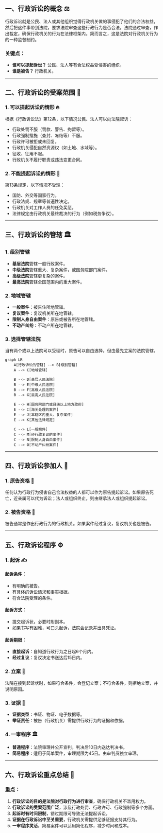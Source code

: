 
## 一、行政诉讼的概念 ⚖️
行政诉讼就是公民、法人或其他组织觉得行政机关做的事侵犯了他们的合法权益，然后把这件事带到法院，要求法院审查这些行政行为是否合法。法院通过审查，作出裁定，确保行政机关的行为在法律框架内。简而言之，这是法院对行政机关行为的一种监督制约。

### 关键点：
- **谁可以提起诉讼？** 公民、法人等有合法权益受侵害的组织。
- **谁是被告？** 行政机关。

---

## 二、行政诉讼的受案范围 📜

### 1. **可以提起诉讼的情形** 🔥
根据《行政诉讼法》第12条，以下情况公民、法人可以向法院起诉：
- 行政处罚不服（罚款、警告、拘留等）。
- 行政强制措施（查封、冻结等）不服。
- 行政许可被拒或未回复。
- 行政机关侵犯自然资源权（如土地、水域等）。
- 征收、征用不服。
- 行政机关不履行职责或违法变更合同。

### 2. **不能提起诉讼的情形** 🛑
第13条规定，以下情况不受理：
- 国防、外交等国家行为。
- 行政法规、规章等普遍性决定。
- 行政机关对工作人员的任免奖惩。
- 法律规定由行政机关最终裁决的行为（例如税务争议）。

---

## 三、行政诉讼的管辖 🏛️

### 1. **级别管辖**
- **基层法院**管辖一般行政案件。
- **中级法院**管辖重大、复杂案件，或国务院部门案件。
- **高级法院**管辖更复杂的案件。
- **最高法院**管辖全国范围内的重大案件。

### 2. **地域管辖**
- **一般案件**：被告住所地管辖。
- **复议案件**：复议机关所在地管辖。
- **限制人身自由案件**：原告或被告所在地管辖。
- **不动产纠纷**：不动产所在地管辖。

### 3. **选择管辖法院**
当有两个或以上法院可以受理时，原告可以自由选择，但由最先立案的法院管辖。

```mermaid
graph LR
    A[行政诉讼的管辖] --> B[级别管辖]
    A --> C[地域管辖]

    B --> D[基层人民法院]
    B --> E[中级人民法院]
    B --> F[高级人民法院]
    B --> G[最高人民法院]

    E --> H[国务院部门或县级以上地方政府]
    E --> I[海关处理的案件]
    E --> J[本辖区内重大、复杂案件]
    E --> K[其他法律规定]

    C --> L[一般案件]
    C --> M[经行政复议的案件]
    C --> N[限制人身自由案件]
    C --> O[不动产纠纷案件]
```
---

## 四、行政诉讼参加人 👥

### 1. **原告资格** 🎯
任何认为行政行为侵害自己合法权益的人都可以作为原告提起诉讼。如果原告死亡，近亲属可以代为诉讼；法人或组织终止，则由继承法人或组织提起诉讼。

### 2. **被告资格** 🏢
被告通常是作出行政行为的行政机关。如果案件经过复议，复议机关也是被告。

---

## 五、行政诉讼程序 ⚙️

### 1. **起诉** ✍️
#### 起诉条件：
- 有明确的被告。
- 有具体的诉讼请求和事实根据。
- 符合法院受理的条件。

#### 起诉方式：
- 提交起诉状，必要时附副本。
- 如果书写有困难，可口头起诉，法院会记录并出具凭证。

#### 起诉期限：
- **直接起诉**：自知道行政行为之日起6个月内。
- **经过复议**：复议决定书送达后15日内。

### 2. **立案** 📝
法院在接到起诉状时，如果符合条件，会登记立案；不符合条件，则拒绝立案，并说明原因。

### 3. **证据** 📑
- **证据类型**：书证、物证、电子数据等。
- **举证责任**：被告（行政机关）需提供行政行为的证据和依据。

### 4. **一审程序** 🏛️
- **普通程序**：法院审理并公开宣判。判决后10日内送达判决书。
- **简易程序**：适用于简单案件，审理期限为45日。由审判员独立审理。


---

## 六、行政诉讼重点总结 📝

### 重点：
1. **行政诉讼的目的是法院对行政行为进行审查**，确保行政机关不滥用权力。
2. **行政诉讼的受案范围广泛**，涉及行政处罚、行政许可、行政强制等多个方面。
3. **起诉时有时间限制**，错过期限可导致无法提起诉讼。
4. **证据在行政诉讼中至关重要**，行政机关需提供足够证据支持其行为。
5. **一审程序灵活**，简易案件可以适用简化程序，减少时间和成本。
